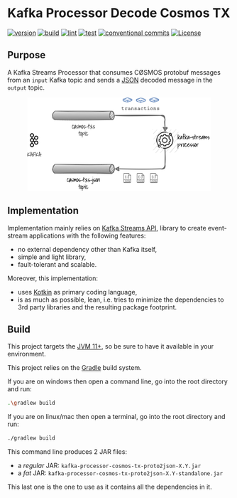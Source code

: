 # Kafka Processor Decode Cosmos TX

[![version](https://img.shields.io/github/v/release/okp4/template-kafka-processor)](https://github.com/okp4/template-kafka-processor/releases)
[![build](https://github.com/okp4/template-kafka-processor/actions/workflows/build.yml/badge.svg)](https://github.com/okp4/template-kafka-processor/actions/workflows/build.yml)
[![lint](https://github.com/okp4/template-kafka-processor/actions/workflows/lint.yml/badge.svg)](https://github.com/okp4/template-kafka-processor/actions/workflows/lint.yml)
[![test](https://github.com/okp4/template-kafka-processor/actions/workflows/test.yml/badge.svg)](https://github.com/okp4/template-kafka-processor/actions/workflows/test.yml)
[![conventional commits](https://img.shields.io/badge/Conventional%20Commits-1.0.0-yellow.svg)](https://conventionalcommits.org)
[![License](https://img.shields.io/badge/License-BSD_3--Clause-blue.svg)](https://opensource.org/licenses/BSD-3-Clause)

## Purpose

A Kafka Streams Processor that consumes CØSMOS protobuf messages from an `input` Kafka topic and sends a [JSON](https://www.json.org/json-en.html)
decoded message in the `output` topic.

<p align="center">
  <img src="./docs/overview.png">
</p>

## Implementation

Implementation mainly relies on [Kafka Streams API](https://kafka.apache.org/documentation/streams), library to create
event-stream applications with the following features:

- no external dependency other than Kafka itself,
- simple and light library,
- fault-tolerant and scalable.

Moreover, this implementation:

- uses [Kotkin](https://kotlinlang.org/) as primary coding language,
- is as much as possible, lean, i.e. tries to minimize the dependencies to 3rd party libraries and the resulting package
  footprint.

## Build

This project targets the [JVM 11+](https://openjdk.java.net/), so be sure to have it available in your environment.

This project relies on the [Gradle](https://gradle.org/) build system.

If you are on windows then open a command line, go into the root directory and run:

```sh
.\gradlew build
```

If you are on linux/mac then open a terminal, go into the root directory and run:

```sh
./gradlew build
```

This command line produces 2 JAR files:

- a _regular_ JAR: `kafka-processor-cosmos-tx-proto2json-X.Y.jar`
- a _fat_ JAR: `kafka-processor-cosmos-tx-proto2json-X.Y-standalone.jar`

This last one is the one to use as it contains all the dependencies in it.

